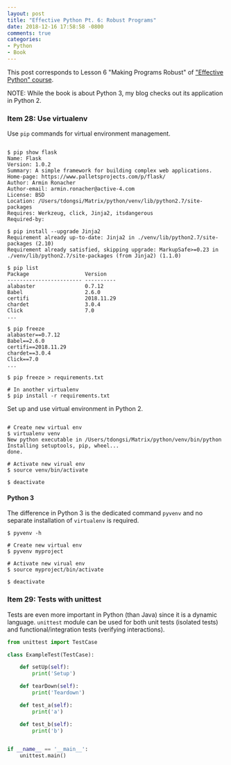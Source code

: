 ```yaml
---
layout: post
title: "Effective Python Pt. 6: Robust Programs"
date: 2018-12-16 17:58:58 -0800
comments: true
categories: 
- Python
- Book
---
```


This post corresponds to Lesson 6 "Making Programs Robust" of ["Effective Python" course](https://www.safaribooksonline.com/videos/effective-python/9780134175249).

NOTE: While the book is about Python 3, my blog checks out its application in Python 2. 

<!--more-->

### Item 28: Use virtualenv

Use `pip` commands for virtual environment management.

``` plain

$ pip show flask
Name: Flask
Version: 1.0.2
Summary: A simple framework for building complex web applications.
Home-page: https://www.palletsprojects.com/p/flask/
Author: Armin Ronacher
Author-email: armin.ronacher@active-4.com
License: BSD
Location: /Users/tdongsi/Matrix/python/venv/lib/python2.7/site-packages
Requires: Werkzeug, click, Jinja2, itsdangerous
Required-by:

$ pip install --upgrade Jinja2
Requirement already up-to-date: Jinja2 in ./venv/lib/python2.7/site-packages (2.10)
Requirement already satisfied, skipping upgrade: MarkupSafe>=0.23 in ./venv/lib/python2.7/site-packages (from Jinja2) (1.1.0)

$ pip list
Package                  Version
------------------------ ----------
alabaster                0.7.12
Babel                    2.6.0
certifi                  2018.11.29
chardet                  3.0.4
Click                    7.0
...

$ pip freeze
alabaster==0.7.12
Babel==2.6.0
certifi==2018.11.29
chardet==3.0.4
Click==7.0
...

$ pip freeze > requirements.txt

# In another virtualenv
$ pip install -r requirements.txt
```

Set up and use virtual environment in Python 2.

``` plain

# Create new virtual env
$ virtualenv venv
New python executable in /Users/tdongsi/Matrix/python/venv/bin/python
Installing setuptools, pip, wheel...
done.

# Activate new virual env
$ source venv/bin/activate

$ deactivate
```

#### Python 3

The difference in Python 3 is the dedicated command `pyvenv` and no separate installation of `virtualenv` is required.

``` plain virtualenv in Python 3
$ pyvenv -h

# Create new virtual env
$ pyvenv myproject

# Activate new virual env
$ source myproject/bin/activate

$ deactivate
```

### Item 29: Tests with unittest

Tests are even more important in Python (than Java) since it is a dynamic language.
`unittest` module can be used for both unit tests (isolated tests) and functional/integration tests (verifying interactions).

``` python unittest examples
from unittest import TestCase

class ExampleTest(TestCase):

    def setUp(self):
        print('Setup')

    def tearDown(self):
        print('Teardown')

    def test_a(self):
        print('a')

    def test_b(self):
        print('b')


if __name__ == '__main__':
    unittest.main()
```
